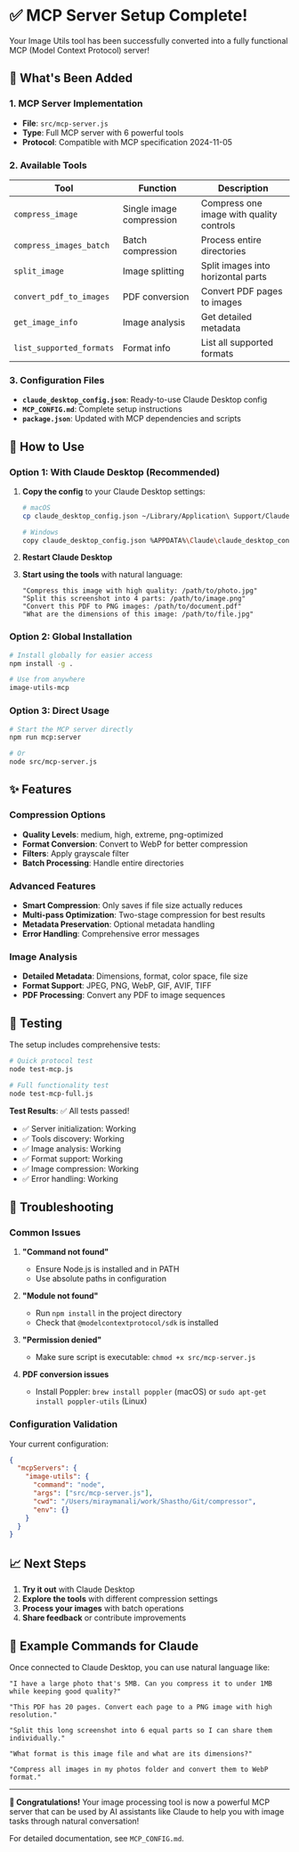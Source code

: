 # ✅ MCP Server Setup Complete!

Your Image Utils tool has been successfully converted into a fully functional MCP (Model Context Protocol) server! 

## 🎯 What's Been Added

### 1. **MCP Server Implementation**
- **File**: `src/mcp-server.js`
- **Type**: Full MCP server with 6 powerful tools
- **Protocol**: Compatible with MCP specification 2024-11-05

### 2. **Available Tools**

| Tool | Function | Description |
|------|----------|-------------|
| `compress_image` | Single image compression | Compress one image with quality controls |
| `compress_images_batch` | Batch compression | Process entire directories |
| `split_image` | Image splitting | Split images into horizontal parts |
| `convert_pdf_to_images` | PDF conversion | Convert PDF pages to images |
| `get_image_info` | Image analysis | Get detailed metadata |
| `list_supported_formats` | Format info | List all supported formats |

### 3. **Configuration Files**
- **`claude_desktop_config.json`**: Ready-to-use Claude Desktop config
- **`MCP_CONFIG.md`**: Complete setup instructions
- **`package.json`**: Updated with MCP dependencies and scripts

## 🚀 How to Use

### Option 1: With Claude Desktop (Recommended)

1. **Copy the config** to your Claude Desktop settings:
   ```bash
   # macOS
   cp claude_desktop_config.json ~/Library/Application\ Support/Claude/claude_desktop_config.json
   
   # Windows
   copy claude_desktop_config.json %APPDATA%\Claude\claude_desktop_config.json
   ```

2. **Restart Claude Desktop**

3. **Start using the tools** with natural language:
   ```
   "Compress this image with high quality: /path/to/photo.jpg"
   "Split this screenshot into 4 parts: /path/to/image.png"
   "Convert this PDF to PNG images: /path/to/document.pdf"
   "What are the dimensions of this image: /path/to/file.jpg"
   ```

### Option 2: Global Installation

```bash
# Install globally for easier access
npm install -g .

# Use from anywhere
image-utils-mcp
```

### Option 3: Direct Usage

```bash
# Start the MCP server directly
npm run mcp:server

# Or
node src/mcp-server.js
```

## ✨ Features

### Compression Options
- **Quality Levels**: medium, high, extreme, png-optimized
- **Format Conversion**: Convert to WebP for better compression
- **Filters**: Apply grayscale filter
- **Batch Processing**: Handle entire directories

### Advanced Features
- **Smart Compression**: Only saves if file size actually reduces
- **Multi-pass Optimization**: Two-stage compression for best results
- **Metadata Preservation**: Optional metadata handling
- **Error Handling**: Comprehensive error messages

### Image Analysis
- **Detailed Metadata**: Dimensions, format, color space, file size
- **Format Support**: JPEG, PNG, WebP, GIF, AVIF, TIFF
- **PDF Processing**: Convert any PDF to image sequences

## 🧪 Testing

The setup includes comprehensive tests:

```bash
# Quick protocol test
node test-mcp.js

# Full functionality test
node test-mcp-full.js
```

**Test Results**: ✅ All tests passed!
- ✅ Server initialization: Working
- ✅ Tools discovery: Working  
- ✅ Image analysis: Working
- ✅ Format support: Working
- ✅ Image compression: Working
- ✅ Error handling: Working

## 🔧 Troubleshooting

### Common Issues

1. **"Command not found"**
   - Ensure Node.js is installed and in PATH
   - Use absolute paths in configuration

2. **"Module not found"**
   - Run `npm install` in the project directory
   - Check that `@modelcontextprotocol/sdk` is installed

3. **"Permission denied"**
   - Make sure script is executable: `chmod +x src/mcp-server.js`

4. **PDF conversion issues**
   - Install Poppler: `brew install poppler` (macOS) or `sudo apt-get install poppler-utils` (Linux)

### Configuration Validation

Your current configuration:
```json
{
  "mcpServers": {
    "image-utils": {
      "command": "node",
      "args": ["src/mcp-server.js"],
      "cwd": "/Users/miraymanali/work/Shastho/Git/compressor",
      "env": {}
    }
  }
}
```

## 📈 Next Steps

1. **Try it out** with Claude Desktop
2. **Explore the tools** with different compression settings
3. **Process your images** with batch operations
4. **Share feedback** or contribute improvements

## 🎯 Example Commands for Claude

Once connected to Claude Desktop, you can use natural language like:

```
"I have a large photo that's 5MB. Can you compress it to under 1MB while keeping good quality?"

"This PDF has 20 pages. Convert each page to a PNG image with high resolution."

"Split this long screenshot into 6 equal parts so I can share them individually."

"What format is this image file and what are its dimensions?"

"Compress all images in my photos folder and convert them to WebP format."
```

---

**🎉 Congratulations!** Your image processing tool is now a powerful MCP server that can be used by AI assistants like Claude to help you with image tasks through natural conversation!

For detailed documentation, see `MCP_CONFIG.md`.
